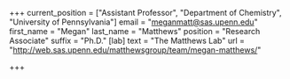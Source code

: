 +++
current_position = ["Assistant Professor", "Department of Chemistry", "University of Pennsylvania"]
email = "meganmatt@sas.upenn.edu"
first_name = "Megan"
last_name = "Matthews"
position = "Research Associate"
suffix = "Ph.D."
[lab]
text = "The Matthews Lab"
url = "http://web.sas.upenn.edu/matthewsgroup/team/megan-matthews/"

+++

